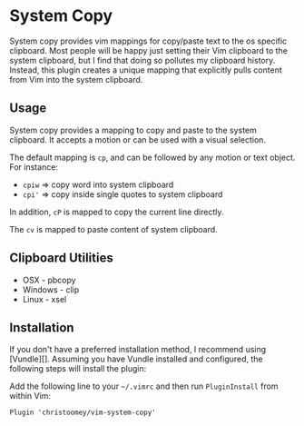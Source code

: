 System Copy
===========

System copy provides vim mappings for copy/paste text to the os specific
clipboard.  Most people will be happy just setting their Vim clipboard to the
system clipboard, but I find that doing so pollutes my clipboard history.
Instead, this plugin creates a unique mapping that explicitly pulls content
from Vim into the system clipboard.

Usage
-----

System copy provides a mapping to copy and paste to the system clipboard.
It accepts a motion or can be used with a visual selection.

The default mapping is `cp`, and can be followed by any motion or text
object. For instance:

- `cpiw` => copy word into system clipboard
- `cpi'` => copy inside single quotes to system clipboard

In addition, `cP` is mapped to copy the current line directly.

The `cv` is mapped to paste content of system clipboard.

Clipboard Utilities
-------------------

 - OSX     - pbcopy
 - Windows - clip
 - Linux   - xsel

Installation
------------

If you don't have a preferred installation method, I recommend using [Vundle][].
Assuming you have Vundle installed and configured, the following steps will
install the plugin:

Add the following line to your `~/.vimrc` and then run `PluginInstall` from
within Vim:

``` vim
Plugin 'christoomey/vim-system-copy'
```
